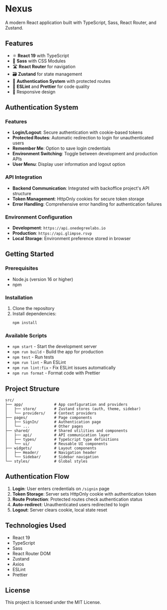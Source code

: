 # Nexus

A modern React application built with TypeScript, Sass, React Router, and Zustand.

## Features

- ⚛️ **React 19** with TypeScript
- 🎨 **Sass** with CSS Modules
- 🛣️ **React Router** for navigation
- 🗃️ **Zustand** for state management
- 🔐 **Authentication System** with protected routes
- 📝 **ESLint** and **Prettier** for code quality
- 📱 Responsive design

## Authentication System

### Features
- **Login/Logout**: Secure authentication with cookie-based tokens
- **Protected Routes**: Automatic redirection to login for unauthenticated users
- **Remember Me**: Option to save login credentials
- **Environment Switching**: Toggle between development and production APIs
- **User Menu**: Display user information and logout option

### API Integration
- **Backend Communication**: Integrated with backoffice project's API structure
- **Token Management**: HttpOnly cookies for secure token storage
- **Error Handling**: Comprehensive error handling for authentication failures

### Environment Configuration
- **Development**: `https://api.onedegreelabs.io`
- **Production**: `https://api.glimpse.rsvp`
- **Local Storage**: Environment preference stored in browser

## Getting Started

### Prerequisites

- Node.js (version 16 or higher)
- npm

### Installation

1. Clone the repository
2. Install dependencies:
   ```bash
   npm install
   ```

### Available Scripts

- `npm start` - Start the development server
- `npm run build` - Build the app for production
- `npm test` - Run tests
- `npm run lint` - Run ESLint
- `npm run lint:fix` - Fix ESLint issues automatically
- `npm run format` - Format code with Prettier

## Project Structure

```
src/
├── app/              # App configuration and providers
│   ├── store/        # Zustand stores (auth, theme, sidebar)
│   └── providers/    # Context providers
├── pages/            # Page components
│   ├── SignIn/       # Authentication page
│   └── ...           # Other pages
├── shared/           # Shared utilities and components
│   ├── api/          # API communication layer
│   ├── types/        # TypeScript type definitions
│   └── ui/           # Reusable UI components
├── widgets/          # Layout components
│   ├── Header/       # Navigation header
│   └── Sidebar/      # Sidebar navigation
└── styles/           # Global styles
```

## Authentication Flow

1. **Login**: User enters credentials on `/signin` page
2. **Token Storage**: Server sets HttpOnly cookie with authentication token
3. **Route Protection**: Protected routes check authentication status
4. **Auto-redirect**: Unauthenticated users redirected to login
5. **Logout**: Server clears cookie, local state reset

## Technologies Used

- React 19
- TypeScript
- Sass
- React Router DOM
- Zustand
- Axios
- ESLint
- Prettier

## License

This project is licensed under the MIT License.
